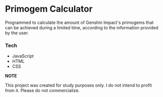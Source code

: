 # Primogem Calculator
<p> Programmed to calculate the amount of Genshin Impact's primogems that can be achieved during a limited time, according to the information provided by the user. </p>

### Tech
- JavaScript
- HTML
- CSS

**NOTE**
<p> This project was created for study purposes only. I do not intend to profit from it. Please do not commercialize. </p>